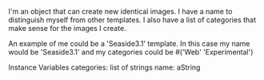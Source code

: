 I'm an object that can create new identical images. I have a name to distinguish myself from other templates. I also have a list of categories that make sense for the images I create.

An example of me could be a 'Seaside3.1' template. In this case my name would be 'Seaside3.1' and my categories could be #('Web' 'Experimental')

Instance Variables
	categories:		list of strings
	name:	 aString
